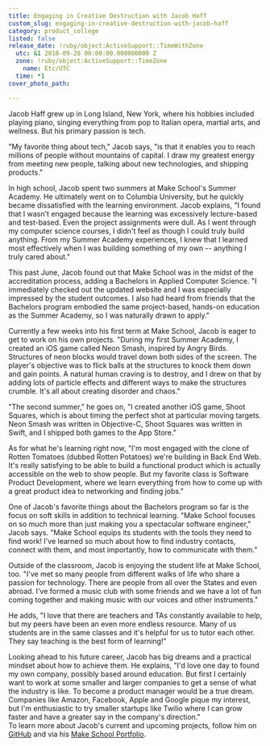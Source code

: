 ```yaml
---
title: Engaging in Creative Destruction with Jacob Haff
custom_slug: engaging-in-creative-destruction-with-jacob-haff
category: product_college
listed: false
release_date: !ruby/object:ActiveSupport::TimeWithZone
  utc: &1 2018-09-20 00:00:00.000000000 Z
  zone: !ruby/object:ActiveSupport::TimeZone
    name: Etc/UTC
  time: *1
cover_photo_path: 

---
```

Jacob Haff grew up in Long Island, New York, where his hobbies included playing piano, singing everything from pop to Italian opera, martial arts, and wellness. But his primary passion is tech.

"My favorite thing about tech," Jacob says, "is that it enables you to reach millions of people without mountains of capital. I draw my greatest energy from meeting new people, talking about new technologies, and shipping products."

In high school, Jacob spent two summers at Make School's Summer Academy. He ultimately went on to Columbia University, but he quickly became dissatisfied with the learning environment. Jacob explains, "I found that I wasn't engaged because the learning was excessively lecture-based and test-based. Even the project assignments were dull. As I went through my computer science courses, I didn't feel as though I could truly build anything. From my Summer Academy experiences, I knew that I learned most effectively when I was building something of my own -- anything I truly cared about."

This past June, Jacob found out that Make School was in the midst of the accreditation process, adding a Bachelors in Applied Computer Science. "I immediately checked out the updated website and I was especially impressed by the student outcomes. I also had heard from friends that the Bachelors program embodied the same project-based, hands-on education as the Summer Academy, so I was naturally drawn to apply."

Currently a few weeks into his first term at Make School, Jacob is eager to get to work on his own projects. "During my first Summer Academy, I created an iOS game called Neon Smash, inspired by Angry Birds. Structures of neon blocks would travel down both sides of the screen. The player's objective was to flick balls at the structures to knock them down and gain points. A natural human craving is to destroy, and I drew on that by adding lots of particle effects and different ways to make the structures crumble. It's all about creating disorder and chaos."

"The second summer," he goes on, "I created another iOS game, Shoot Squares, which is about timing the perfect shot at particular moving targets. Neon Smash was written in Objective-C, Shoot Squares was written in Swift, and I shipped both games to the App Store."

As for what he's learning right now, "I'm most engaged with the clone of Rotten Tomatoes (dubbed Rotten Potatoes) we're building in Back End Web. It's really satisfying to be able to build a functional product which is actually accessible on the web to show people. But my favorite class is Software Product Development, where we learn everything from how to come up with a great product idea to networking and finding jobs."

One of Jacob's favorite things about the Bachelors program so far is the focus on soft skills in addition to technical learning. "Make School focuses on so much more than just making you a spectacular software engineer," Jacob says. "Make School equips its students with the tools they need to find work! I've learned so much about how to find industry contacts, connect with them, and most importantly, how to communicate with them."

Outside of the classroom, Jacob is enjoying the student life at Make School, too. "I've met so many people from different walks of life who share a passion for technology. There are people from all over the States and even abroad. I've formed a music club with some friends and we have a lot of fun coming together and making music with our voices and other instruments."

He adds, "I love that there are teachers and TAs constantly available to help, but my peers have been an even more endless resource. Many of us students are in the same classes and it's helpful for us to tutor each other. They say teaching is the best form of learning!"

Looking ahead to his future career, Jacob has big dreams and a practical mindset about how to achieve them. He explains, "I'd love one day to found my own company, possibly based around education. But first I certainly want to work at some smaller and larger companies to get a sense of what the industry is like. To become a product manager would be a true dream. Companies like Amazon, Facebook, Apple and Google pique my interest, but I'm enthusiastic to try smaller startups like Twilio where I can grow faster and have a greater say in the company's direction."\
To learn more about Jacob's current and upcoming projects, follow him on [GitHub](https://github.com/jhaff) and via his [Make School Portfolio](https://www.makeschool.com/portfolio/jacobhaff/).
